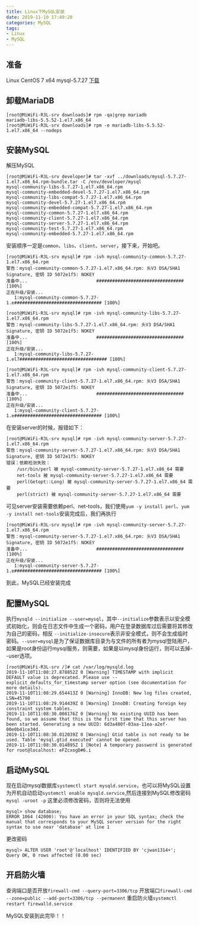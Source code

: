 ```yaml
---
title: Linux下MySQL安装
date: 2019-11-10 17:49:20
categories: MySQL
tags:
- Linux
- MySQL
---
```

## 准备
Linux CentOS 7 x64
mysql-5.7.27 [下载](http://dev.mysql.com/get/Downloads/MySQL-5.7/mysql-5.7.16-1.el7.x86_64.rpm-bundle.tar)
## 卸载MariaDB
```shell
[root@MiWiFi-R3L-srv downloads]# rpm -qa|grep mariadb
mariadb-libs-5.5.52-1.el7.x86_64
[root@MiWiFi-R3L-srv downloads]# rpm -e mariadb-libs-5.5.52-1.el7.x86_64 --nodeps
```
## 安装MySQL
解压MySQL
```shell
[root@MiWiFi-R3L-srv developer]# tar -xvf ../downloads/mysql-5.7.27-1.el7.x86_64.rpm-bundle.tar -C /env/developer/mysql
mysql-community-libs-5.7.27-1.el7.x86_64.rpm
mysql-community-embedded-devel-5.7.27-1.el7.x86_64.rpm
mysql-community-libs-compat-5.7.27-1.el7.x86_64.rpm
mysql-community-devel-5.7.27-1.el7.x86_64.rpm
mysql-community-embedded-compat-5.7.27-1.el7.x86_64.rpm
mysql-community-common-5.7.27-1.el7.x86_64.rpm
mysql-community-client-5.7.27-1.el7.x86_64.rpm
mysql-community-server-5.7.27-1.el7.x86_64.rpm
mysql-community-test-5.7.27-1.el7.x86_64.rpm
mysql-community-embedded-5.7.27-1.el7.x86_64.rpm
```
安装顺序一定是`common`、`libs`、`client`、`server`，接下来，开始吧。
```shell
[root@MiWiFi-R3L-srv mysql]# rpm -ivh mysql-community-common-5.7.27-1.el7.x86_64.rpm
警告：mysql-community-common-5.7.27-1.el7.x86_64.rpm: 头V3 DSA/SHA1 Signature, 密钥 ID 5072e1f5: NOKEY
准备中...                          ################################# [100%]
正在升级/安装...
   1:mysql-community-common-5.7.27-1.e################################# [100%]
   
[root@MiWiFi-R3L-srv mysql]# rpm -ivh mysql-community-libs-5.7.27-1.el7.x86_64.rpm
警告：mysql-community-libs-5.7.27-1.el7.x86_64.rpm: 头V3 DSA/SHA1 Signature, 密钥 ID 5072e1f5: NOKEY
准备中...                          ################################# [100%]
正在升级/安装...
   1:mysql-community-libs-5.7.27-1.el7################################# [100%]

[root@MiWiFi-R3L-srv mysql]# rpm -ivh mysql-community-client-5.7.27-1.el7.x86_64.rpm
警告：mysql-community-client-5.7.27-1.el7.x86_64.rpm: 头V3 DSA/SHA1 Signature, 密钥 ID 5072e1f5: NOKEY
准备中...                          ################################# [100%]
正在升级/安装...
   1:mysql-community-client-5.7.27-1.e################################# [100%]
```
在安装server的时候，报错如下：
```shell
[root@MiWiFi-R3L-srv mysql]# rpm -ivh mysql-community-server-5.7.27-1.el7.x86_64.rpm
警告：mysql-community-server-5.7.27-1.el7.x86_64.rpm: 头V3 DSA/SHA1 Signature, 密钥 ID 5072e1f5: NOKEY
错误：依赖检测失败：
	/usr/bin/perl 被 mysql-community-server-5.7.27-1.el7.x86_64 需要
	net-tools 被 mysql-community-server-5.7.27-1.el7.x86_64 需要
	perl(Getopt::Long) 被 mysql-community-server-5.7.27-1.el7.x86_64 需要
	perl(strict) 被 mysql-community-server-5.7.27-1.el7.x86_64 需要
```
可见server安装需要依赖perl、net-tools，我们使用`yum -y install perl`、`yum -y install net-tools`安装完成后，我们再执行
```shell
[root@MiWiFi-R3L-srv mysql]# rpm -ivh mysql-community-server-5.7.27-1.el7.x86_64.rpm
警告：mysql-community-server-5.7.27-1.el7.x86_64.rpm: 头V3 DSA/SHA1 Signature, 密钥 ID 5072e1f5: NOKEY
准备中...                          ################################# [100%]
正在升级/安装...
   1:mysql-community-server-5.7.27-1.e################################# [100%]
```
到此，MySQL已经安装完成
## 配置MySQL
执行`mysqld --initialize --user=mysql`，其中`--initialize`参数表示以安全模式初始化，则会在日志文件中生成一个密码，用户在登录数据库过后需要将其修改为自己的密码，相反
`--initialize-insecure`表示非安全模式，则不会生成临时密码。`--user=mysql`是为了保证数据库目录为与文件的所有者为mysql登陆用户，如果是root身份运行mysql服务，则需要，如果是以mysql身份运行，则可以去掉--user选项。
```shell
[root@MiWiFi-R3L-srv /]# cat /var/log/mysqld.log 
2019-11-10T11:08:27.878852Z 0 [Warning] TIMESTAMP with implicit DEFAULT value is deprecated. Please use --explicit_defaults_for_timestamp server option (see documentation for more details).
2019-11-10T11:08:29.654413Z 0 [Warning] InnoDB: New log files created, LSN=45790
2019-11-10T11:08:29.914439Z 0 [Warning] InnoDB: Creating foreign key constraint system tables.
2019-11-10T11:08:30.008176Z 0 [Warning] No existing UUID has been found, so we assume that this is the first time that this server has been started. Generating a new UUID: 6d3a480f-03aa-11ea-a2ef-00e0b41ce34d.
2019-11-10T11:08:30.012039Z 0 [Warning] Gtid table is not ready to be used. Table 'mysql.gtid_executed' cannot be opened.
2019-11-10T11:08:30.014895Z 1 [Note] A temporary password is generated for root@localhost: eFZcxogD#6.i
```
## 启动MySQL
现在启动mysql数据库`systemctl start mysqld.service`，也可以将MySQL设置为开机自动启动`systemctl enable mysqld.service`,然后连接到MySQL修改密码`mysql -uroot -p`
这里必须修改密码，否则将无法使用
```shell
mysql> show database;
ERROR 1064 (42000): You have an error in your SQL syntax; check the manual that corresponds to your MySQL server version for the right syntax to use near 'database' at line 1
```
更改密码
```shell
mysql> ALTER USER 'root'@'localhost' IDENTIFIED BY 'cjwan1314+';
Query OK, 0 rows affected (0.00 sec)
```
## 开启防火墙
查询端口是否开放`firewall-cmd --query-port=3306/tcp`
开放端口`firewall-cmd --zone=public --add-port=3306/tcp --permanent`
重启防火墙`systemctl restart firewalld.service`

MySQL安装到此完毕！！